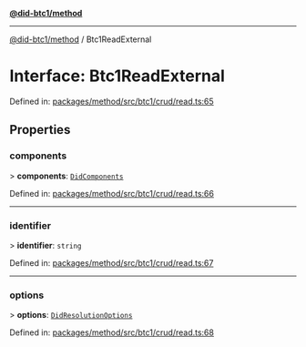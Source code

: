 [**@did-btc1/method**](../README.md)

***

[@did-btc1/method](../globals.md) / Btc1ReadExternal

# Interface: Btc1ReadExternal

Defined in: [packages/method/src/btc1/crud/read.ts:65](https://github.com/dcdpr/did-btc1-js/blob/4ab6f9915d95beed9bc633644c9db1539395f512/packages/method/src/btc1/crud/read.ts#L65)

## Properties

### components

&gt; **components**: [`DidComponents`](DidComponents.md)

Defined in: [packages/method/src/btc1/crud/read.ts:66](https://github.com/dcdpr/did-btc1-js/blob/4ab6f9915d95beed9bc633644c9db1539395f512/packages/method/src/btc1/crud/read.ts#L66)

***

### identifier

&gt; **identifier**: `string`

Defined in: [packages/method/src/btc1/crud/read.ts:67](https://github.com/dcdpr/did-btc1-js/blob/4ab6f9915d95beed9bc633644c9db1539395f512/packages/method/src/btc1/crud/read.ts#L67)

***

### options

&gt; **options**: [`DidResolutionOptions`](DidResolutionOptions.md)

Defined in: [packages/method/src/btc1/crud/read.ts:68](https://github.com/dcdpr/did-btc1-js/blob/4ab6f9915d95beed9bc633644c9db1539395f512/packages/method/src/btc1/crud/read.ts#L68)
